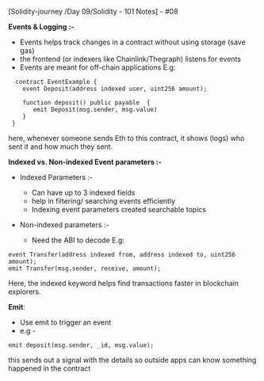 
[Solidity-journey /Day 09/Solidity - 101 Notes] - #08

**Events & Logging :-** 

- Events helps track changes in a contract without using storage (save gas)
- the frontend (or indexers like Chainlink/Thegraph) listens for events 
- Events are meant for off-chain applications
  E.g: 
```
  contract EventExample {
    event Deposit(address indexed user, uint256 amount);
    
    function deposit() public payable  {
       emit Deposit(msg.sender, msg.value) 
    }
 }
```
here, whenever someone sends Eth to this contract, it shows (logs) who sent it and how much they sent.


**Indexed vs. Non-indexed Event parameters :-** 

- Indexed Parameters :- 
    - Can have up to 3 indexed fields 
    - help in filtering/ searching events efficiently 
    - Indexing event parameters created searchable topics 

- Non-indexed parameters :- 
    -  Need the ABI to decode
  E.g: 
```
event Transfer(address indexed from, address indexed to, uint256 amount);
emit Transfer(msg.sender, receive, amount);
```
Here, the indexed keyword helps find transactions faster in blockchain explorers.


**Emit**:

- Use emit to trigger an event
- e.g -
```
emit deposit(msg.sender, _id, msg.value);
```
this sends out a signal with the details so outside apps can know something happened in the contract





